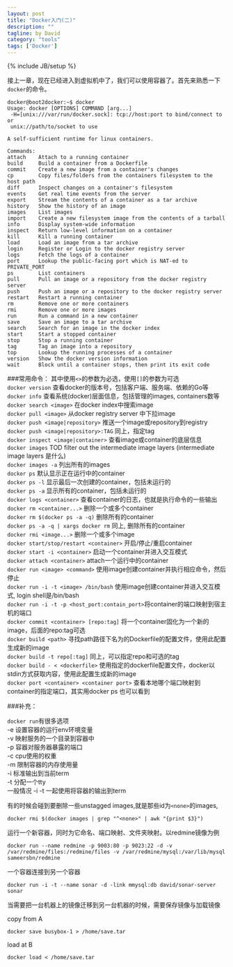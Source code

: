 ```yaml
---
layout: post
title: "Docker入门(二)"
description: ""
tagline: by David
category: "tools"
tags: ['Docker']
---
```


{% include JB/setup %}

接上一章，现在已经进入到虚拟机中了，我们可以使用容器了。首先来熟悉一下`docker`的命令。

<!--more-->
    
    
    docker@boot2docker:~$ docker                                        
    Usage: docker [OPTIONS] COMMAND [arg...]
     -H=[unix:///var/run/docker.sock]: tcp://host:port to bind/connect to or 
     unix://path/to/socket to use

    A self-sufficient runtime for linux containers.

    Commands:
    attach    Attach to a running container
    build     Build a container from a Dockerfile
    commit    Create a new image from a container's changes
    cp        Copy files/folders from the containers filesystem to the host path
    diff      Inspect changes on a container's filesystem
    events    Get real time events from the server
    export    Stream the contents of a container as a tar archive
    history   Show the history of an image
    images    List images
    import    Create a new filesystem image from the contents of a tarball
    info      Display system-wide information
    inspect   Return low-level information on a container
    kill      Kill a running container
    load      Load an image from a tar archive
    login     Register or Login to the docker registry server
    logs      Fetch the logs of a container
    port      Lookup the public-facing port which is NAT-ed to PRIVATE_PORT
    ps        List containers
    pull      Pull an image or a repository from the docker registry server
    push      Push an image or a repository to the docker registry server
    restart   Restart a running container
    rm        Remove one or more containers
    rmi       Remove one or more images
    run       Run a command in a new container
    save      Save an image to a tar archive
    search    Search for an image in the docker index
    start     Start a stopped container
    stop      Stop a running container
    tag       Tag an image into a repository
    top       Lookup the running processes of a container
    version   Show the docker version information
    wait      Block until a container stops, then print its exit code


###常用命令：
其中使用`<>`的参数为必选，使用`[]`的参数为可选    
`docker version` 查看docker的版本号，包括客户端、服务端、依赖的Go等    
 `docker info` 查看系统(docker)层面信息，包括管理的images, containers数等    
 `docker search <image>` 在docker index中搜索image    
 `docker pull <image>` 从docker registry server 中下拉image    
 `docker push <image|repository>` 推送一个image或repository到registry     
 `docker push <image|repository>:TAG` 同上，指定tag     
 `docker inspect <image|container>` 查看image或container的底层信息     
 `docker images`
 TOD
 filter out the intermediate image layers (intermediate image layers 是什么)     
 `docker images -a` 列出所有的images    
 `docker ps` 默认显示正在运行中的container     
 `docker ps -l` 显示最后一次创建的container，包括未运行的     
 `docker ps -a` 显示所有的container，包括未运行的     
 `docker logs <container>` 查看container的日志，也就是执行命令的一些输出     
 `docker rm <container...>` 删除一个或多个container     
 `docker rm $(docker ps -a -q)` 删除所有的container     
 `docker ps -a -q | xargs docker rm` 同上, 删除所有的container     
 `docker rmi <image...>` 删除一个或多个image     
 `docker start/stop/restart <container>` 开启/停止/重启container     
 `docker start -i <container>` 启动一个container并进入交互模式     
 `docker attach <container>` attach一个运行中的container     
 `docker run <image> <command>` 使用image创建container并执行相应命令，然后停止     
 `docker run -i -t <image> /bin/bash` 使用image创建container并进入交互模式, login shell是/bin/bash     
 `docker run -i -t -p <host_port:contain_port>`将container的端口映射到宿主机的端口      
 `docker commit <container> [repo:tag]` 将一个container固化为一个新的image，后面的repo:tag可选     
 `docker build <path>` 寻找path路径下名为的Dockerfile的配置文件，使用此配置生成新的image     
 `docker build -t repo[:tag]` 同上，可以指定repo和可选的tag     
 `docker build - < <dockerfile>` 使用指定的dockerfile配置文件，docker以stdin方式获取内容，使用此配置生成新的image     
 `docker port <container> <container port>` 查看本地哪个端口映射到container的指定端口，其实用docker ps 也可以看到

###补充：

`docker run`有很多选项    
-e 设置容器的运行env环境变量    
-v 映射服务的一个目录到容器中    
-p 容器对服务器暴露的端口    
-c cpu使用的权重    
-m 限制容器的内存使用量    
-i 标准输出到当前term    
-t 分配一个tty    
一般情况 -i -t 一起使用将容器的输出到term    

有的时候会碰到要删除一些unstagged images,就是那些id为`<none>`的images,

    docker rmi $(docker images | grep "^<none>" | awk "{print $3}") 

运行一个新容器，同时为它命名、端口映射、文件夹映射。以redmine镜像为例

    docker run --name redmine -p 9003:80 -p 9023:22 -d -v /var/redmine/files:/redmine/files -v /var/redmine/mysql:/var/lib/mysql sameersbn/redmine   

一个容器连接到另一个容器    

    docker run -i -t --name sonar -d -link mmysql:db david/sonar-server sonar

当需要把一台机器上的镜像迁移到另一台机器的时候，需要保存镜像与加载镜像    

copy from A  

    docker save busybox-1 > /home/save.tar 
       
load at B  

    docker load < /home/save.tar
